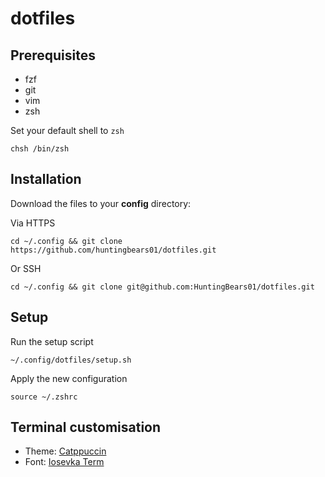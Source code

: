 # dotfiles

## Prerequisites

- fzf
- git
- vim
- zsh

Set your default shell to `zsh`

```
chsh /bin/zsh
```

## Installation

Download the files to your **config** directory:

Via HTTPS

```
cd ~/.config && git clone https://github.com/huntingbears01/dotfiles.git
```

Or SSH

```
cd ~/.config && git clone git@github.com:HuntingBears01/dotfiles.git
```

## Setup

Run the setup script

```
~/.config/dotfiles/setup.sh
```

Apply the new configuration

```
source ~/.zshrc
```

## Terminal customisation

- Theme: [Catppuccin](https://catppuccin.com/)
- Font: [Iosevka Term](https://typeof.net/Iosevka/)
